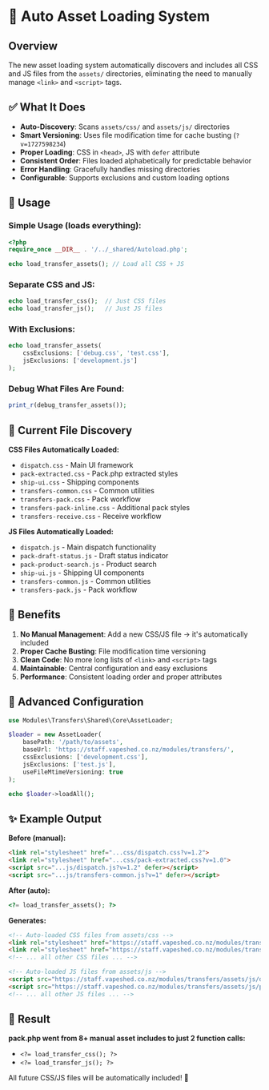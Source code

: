 # 🚀 Auto Asset Loading System

## Overview
The new asset loading system automatically discovers and includes all CSS and JS files from the `assets/` directories, eliminating the need to manually manage `<link>` and `<script>` tags.

## ✅ What It Does

- **Auto-Discovery**: Scans `assets/css/` and `assets/js/` directories
- **Smart Versioning**: Uses file modification time for cache busting (`?v=1727598234`)
- **Proper Loading**: CSS in `<head>`, JS with `defer` attribute  
- **Consistent Order**: Files loaded alphabetically for predictable behavior
- **Error Handling**: Gracefully handles missing directories
- **Configurable**: Supports exclusions and custom loading options

## 🔧 Usage

### Simple Usage (loads everything):
```php
<?php
require_once __DIR__ . '/../_shared/Autoload.php';

echo load_transfer_assets(); // Load all CSS + JS
```

### Separate CSS and JS:
```php
echo load_transfer_css();  // Just CSS files
echo load_transfer_js();   // Just JS files
```

### With Exclusions:
```php
echo load_transfer_assets(
    cssExclusions: ['debug.css', 'test.css'],
    jsExclusions: ['development.js']
);
```

### Debug What Files Are Found:
```php
print_r(debug_transfer_assets());
```

## 📁 Current File Discovery

**CSS Files Automatically Loaded:**
- `dispatch.css` - Main UI framework
- `pack-extracted.css` - Pack.php extracted styles  
- `ship-ui.css` - Shipping components
- `transfers-common.css` - Common utilities
- `transfers-pack.css` - Pack workflow
- `transfers-pack-inline.css` - Additional pack styles
- `transfers-receive.css` - Receive workflow

**JS Files Automatically Loaded:**
- `dispatch.js` - Main dispatch functionality
- `pack-draft-status.js` - Draft status indicator
- `pack-product-search.js` - Product search
- `ship-ui.js` - Shipping UI components  
- `transfers-common.js` - Common utilities
- `transfers-pack.js` - Pack workflow

## 🎯 Benefits

1. **No Manual Management**: Add a new CSS/JS file → it's automatically included
2. **Proper Cache Busting**: File modification time versioning 
3. **Clean Code**: No more long lists of `<link>` and `<script>` tags
4. **Maintainable**: Central configuration and easy exclusions
5. **Performance**: Consistent loading order and proper attributes

## 🔧 Advanced Configuration

```php
use Modules\Transfers\Shared\Core\AssetLoader;

$loader = new AssetLoader(
    basePath: '/path/to/assets',
    baseUrl: 'https://staff.vapeshed.co.nz/modules/transfers/',
    cssExclusions: ['development.css'],
    jsExclusions: ['test.js'],
    useFileMtimeVersioning: true
);

echo $loader->loadAll();
```

## ✨ Example Output

**Before (manual):**
```html
<link rel="stylesheet" href="...css/dispatch.css?v=1.2">
<link rel="stylesheet" href="...css/pack-extracted.css?v=1.0">
<script src="...js/dispatch.js?v=1.2" defer></script>
<script src="...js/transfers-common.js?v=1" defer></script>
```

**After (auto):**
```php
<?= load_transfer_assets(); ?>
```

**Generates:**
```html
<!-- Auto-loaded CSS files from assets/css -->
<link rel="stylesheet" href="https://staff.vapeshed.co.nz/modules/transfers/assets/css/dispatch.css?v=1727598234">
<link rel="stylesheet" href="https://staff.vapeshed.co.nz/modules/transfers/assets/css/pack-extracted.css?v=1727598235">
<!-- ... all other CSS files ... -->

<!-- Auto-loaded JS files from assets/js -->
<script src="https://staff.vapeshed.co.nz/modules/transfers/assets/js/dispatch.js?v=1727598236" defer></script>
<script src="https://staff.vapeshed.co.nz/modules/transfers/assets/js/pack-draft-status.js?v=1727598237" defer></script>
<!-- ... all other JS files ... -->
```

## 🎉 Result

**pack.php went from 8+ manual asset includes to just 2 function calls:**
- `<?= load_transfer_css(); ?>`
- `<?= load_transfer_js(); ?>`

All future CSS/JS files will be automatically included! 🚀